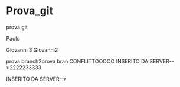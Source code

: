 # Prova_git
prova git


Paolo

Giovanni 3
Giovanni2


prova branch2prova bran CONFLITTOOOOO INSERITO DA SERVER-->2222233333


INSERITO DA SERVER-->




